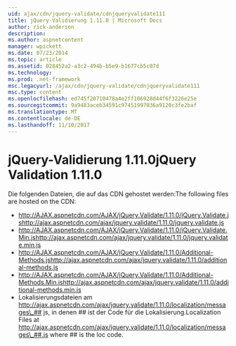 ```yaml
---
uid: ajax/cdn/jquery-validate/cdnjqueryvalidate111
title: jQuery-Validierung 1.11.0 | Microsoft Docs
author: rick-anderson
description: 
ms.author: aspnetcontent
manager: wpickett
ms.date: 07/23/2014
ms.topic: article
ms.assetid: 028452a2-a3c2-494b-b5e9-b1677cb5c07d
ms.technology: 
ms.prod: .net-framework
msc.legacyurl: /ajax/cdn/jquery-validate/cdnjqueryvalidate111
msc.type: content
ms.openlocfilehash: ed745f20710478a4e2ff106928d44f6f3226e25e
ms.sourcegitcommit: 9a9483aceb34591c97451997036a9120c3fe2baf
ms.translationtype: MT
ms.contentlocale: de-DE
ms.lasthandoff: 11/10/2017
---
```

<a name="jquery-validation-1110"></a><span data-ttu-id="b9d4a-102">jQuery-Validierung 1.11.0</span><span class="sxs-lookup"><span data-stu-id="b9d4a-102">jQuery Validation 1.11.0</span></span>
====================
<span data-ttu-id="b9d4a-103">Die folgenden Dateien, die auf das CDN gehostet werden:</span><span class="sxs-lookup"><span data-stu-id="b9d4a-103">The following files are hosted on the CDN:</span></span>

- <span data-ttu-id="b9d4a-104">http://AJAX.aspnetcdn.com/AJAX/jQuery.Validate/1.11.0/jQuery.Validate.js</span><span class="sxs-lookup"><span data-stu-id="b9d4a-104">http://ajax.aspnetcdn.com/ajax/jquery.validate/1.11.0/jquery.validate.js</span></span>
- <span data-ttu-id="b9d4a-105">http://AJAX.aspnetcdn.com/AJAX/jQuery.Validate/1.11.0/jQuery.Validate.Min.js</span><span class="sxs-lookup"><span data-stu-id="b9d4a-105">http://ajax.aspnetcdn.com/ajax/jquery.validate/1.11.0/jquery.validate.min.js</span></span>
- <span data-ttu-id="b9d4a-106">http://AJAX.aspnetcdn.com/AJAX/jQuery.Validate/1.11.0/Additional-Methods.js</span><span class="sxs-lookup"><span data-stu-id="b9d4a-106">http://ajax.aspnetcdn.com/ajax/jquery.validate/1.11.0/additional-methods.js</span></span>
- <span data-ttu-id="b9d4a-107">http://AJAX.aspnetcdn.com/AJAX/jQuery.Validate/1.11.0/Additional-Methods.Min.js</span><span class="sxs-lookup"><span data-stu-id="b9d4a-107">http://ajax.aspnetcdn.com/ajax/jquery.validate/1.11.0/additional-methods.min.js</span></span>
- <span data-ttu-id="b9d4a-108">Lokalisierungsdateien am http://ajax.aspnetcdn.com/ajax/jquery.validate/1.11.0/localization/messages\_## js, in denen ## ist der Code für die Lokalisierung.</span><span class="sxs-lookup"><span data-stu-id="b9d4a-108">Localization Files at http://ajax.aspnetcdn.com/ajax/jquery.validate/1.11.0/localization/messages\_##.js where ## is the loc code.</span></span>
